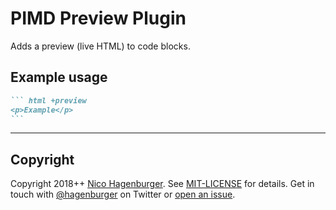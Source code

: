 # PIMD Preview Plugin

Adds a preview (live HTML) to code blocks.


## Example usage

```` markdown
``` html +preview
<p>Example</p>
```
````


---


## Copyright

Copyright 2018++ [Nico Hagenburger](https://www.hagenburger.net).
See [MIT-LICENSE](MIT-LICENSE) for details.
Get in touch with [@hagenburger](https://twitter.com/hagenburger) on Twitter or
[open an issue](https://github.com/hagenburger/pimd/issues/new).
